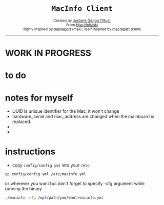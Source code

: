 <h1 align="center"><code>MacInfo Client</code></h1>

<div align="center">
  <sub>Created by <a href="https://github.com/jgengo">Jordane Gengo (Titus)</a></sub>
</div>
<div align="center">
  <sub>From <a href="https://hive.fi">Hive Helsinki</a></sub>
</div>
<div align="center">
    <sub>Highly inspired by <a href="#">maxreport</a> (max), itself inspired by <a href="#">macreport</a> (clem)</sub>
</div>

---

# WORK IN PROGRESS


# to do


# notes for myself

- UUID is unique identifier for the Mac, it won't change
- hardware_serial and mac_address are changed when the mainboard is replaced.
-
-
# instructions

- copy `config/config.yml` into your `/etc`
```bash
cp config/config.yml /etc/macinfo.yml
```

or wherever you want but don't forget to specify -cfg argument while running the binary
```bash
./macinfo -cfg /opt/path/you/want/macinfo.yml
```

